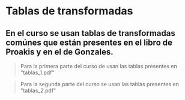 ﻿# Tablas de transformadas

## En el curso se usan tablas de transformadas comúnes que están presentes en el libro de Proakis y en el de Gonzales. 

> Para la primera parte del curso de usan las tablas presentes en "tablas_1.pdf"

> Para la segunda parte del curso se usan las tablas presentes en "tablas_2.pdf"